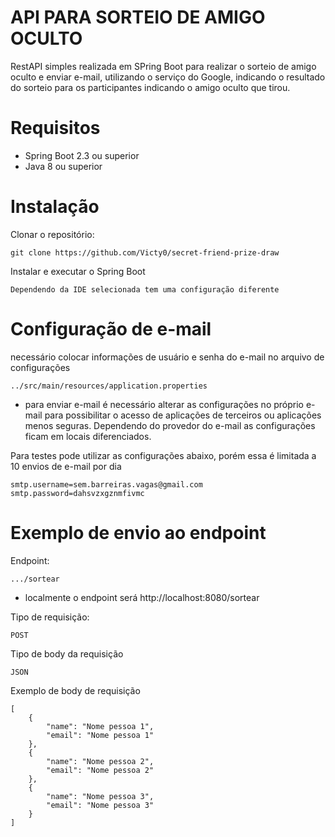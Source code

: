 # API PARA SORTEIO DE AMIGO OCULTO

RestAPI simples realizada em SPring Boot para realizar o sorteio de amigo oculto e enviar e-mail, utilizando o serviço do Google, indicando o resultado do sorteio para os participantes indicando o amigo oculto que tirou.

# Requisitos

 - Spring Boot 2.3 ou superior
 - Java 8 ou superior

# Instalação

Clonar o repositório:

    git clone https://github.com/Victy0/secret-friend-prize-draw

Instalar e executar o Spring Boot

    Dependendo da IDE selecionada tem uma configuração diferente


# Configuração de e-mail

necessário colocar informações de usuário e senha do e-mail no arquivo de configurações

    ../src/main/resources/application.properties

 - para enviar e-mail é necessário alterar as configurações no próprio e-mail para possibilitar o acesso de aplicações de terceiros ou aplicações menos seguras. Dependendo do provedor do e-mail as configurações ficam em locais diferenciados.

Para testes pode utilizar as configurações abaixo, porém essa é limitada a 10 envios de e-mail por dia

    smtp.username=sem.barreiras.vagas@gmail.com
    smtp.password=dahsvzxgznmfivmc

# Exemplo de envio ao endpoint

Endpoint:

    .../sortear
 - localmente o endpoint será http://localhost:8080/sortear

Tipo de requisição:

    POST

Tipo de body da requisição

    JSON

Exemplo de body de requisição

    [
        {
            "name": "Nome pessoa 1",
            "email": "Nome pessoa 1"
        },
        {
            "name": "Nome pessoa 2",
            "email": "Nome pessoa 2"
        },
        {
            "name": "Nome pessoa 3",
            "email": "Nome pessoa 3"
        }
    ]